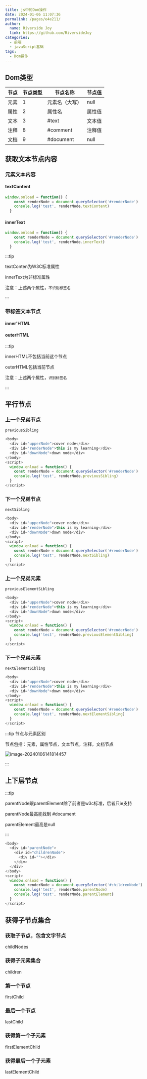 ```yaml
---
title: js中的Dom操作
date: 2024-01-06 11:07:36
permalink: /pages/e4e211/
author:
  name: Riverside Joy
  link: https://github.com/RiversideJoy
categories:
  - 前端
  - javaScript基础
tags:
  - Dom操作
---
```


## Dom类型

| 节点 | 节点类型 | 节点名称       | 节点值 |
| ---- | -------- | -------------- | ------ |
| 元素 | 1        | 元素名（大写） | null   |
| 属性 | 2        | 属性名         | 属性值 |
| 文本 | 3        | #text          | 文本值 |
| 注释 | 8        | \#comment      | 注释值 |
| 文档 | 9        | \#document     | null   |

## 获取文本节点内容

### 元素文本内容

#### textContent

```js
window.onload = function() {
    const renderNode = document.querySelector('#renderNode')
    console.log('test', renderNode.textContent)
  }
```

#### innerText

```js
window.onload = function() {
    const renderNode = document.querySelector('#renderNode')
    console.log('test', renderNode.innerText) 
  }
```

:::tip

textConten为W3C标准属性

innerText为非标准属性

注意：上述两个属性，`不识别标签名`

:::

### 带标签文本节点

#### inner'HTML

#### outerHTML

:::tip

innerHTML不包括当前这个节点

outerHTML包括当前节点

注意：上述两个属性，`识别标签名`

:::

## 平行节点

### 上一个兄弟节点

`previousSibling`

```js
<body>
  <div id="upperNode">cover node</div>
  <div id="renderNode">this is my learning</div>
  <div id="downNode">down node</div>
</body>
<script>
  window.onload = function() {
    const renderNode = document.querySelector('#renderNode')
    console.log('test', renderNode.previousSibling)
  }
</script>
```

### 下一个兄弟节点

`nextSibling`

```js
<body>
  <div id="upperNode">cover node</div>
  <div id="renderNode">this is my learning</div>
  <div id="downNode">down node</div>
</body>
<script>
  window.onload = function() {
    const renderNode = document.querySelector('#renderNode')
    console.log('test', renderNode.nextSibling) 
  }
</script>
```

### 上一个兄弟元素

`previousElementSibling`

```js
<body>
  <div id="upperNode">cover node</div>
  <div id="renderNode">this is my learning</div>
  <div id="downNode">down node</div>
</body>
<script>
  window.onload = function() {
    const renderNode = document.querySelector('#renderNode')
    console.log('test', renderNode.previousElementSibling) 
  }
</script>
```

### 下一个兄弟元素

`nextElementSibling`

```js
<body>
  <div id="upperNode">cover node</div>
  <div id="renderNode">this is my learning</div>
  <div id="downNode">down node</div>
</body>
<script>
  window.onload = function() {
    const renderNode = document.querySelector('#renderNode')
    console.log('test', renderNode.nextElementSibling) 
  }
</script>
```

:::tip 节点与元素区别

节点包括：元素，属性节点，文本节点，注释，文档节点

![image-20240106141814457](https://cdn.jsdelivr.net/gh/MaiRen1997/mdPic/vueImg/202401061418572.png)

:::

## 上下层节点

:::tip

parentNode跟parentElement除了前者是w3c标准，后者只ie支持

parentNode最高能找到 #document

parentElement最高是null

:::

```js
<body>
  <div id="parentNode">
    <div id="childrenNode">
      <div id=""></div>
    </div>
  </div>
</body>
<script>
  window.onload = function() {
    const renderNode = document.querySelector('#childrenNode')
    console.log('test', renderNode.parentNode)
    console.log('test', renderNode.parentElement)
  }
</script>
```

## 获得子节点集合

### 获取子节点，包含文字节点

childNodes

### 获得子元素集合

children

### 第一个节点

firstChild

### 最后一个节点

lastChild

### 获得第一个子元素

firstElementChild

### 获得最后一个子元素

lastElementChild

